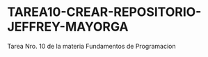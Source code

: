 # TAREA10-CREAR-REPOSITORIO-JEFFREY-MAYORGA
Tarea Nro. 10 de la materia Fundamentos de Programacion
